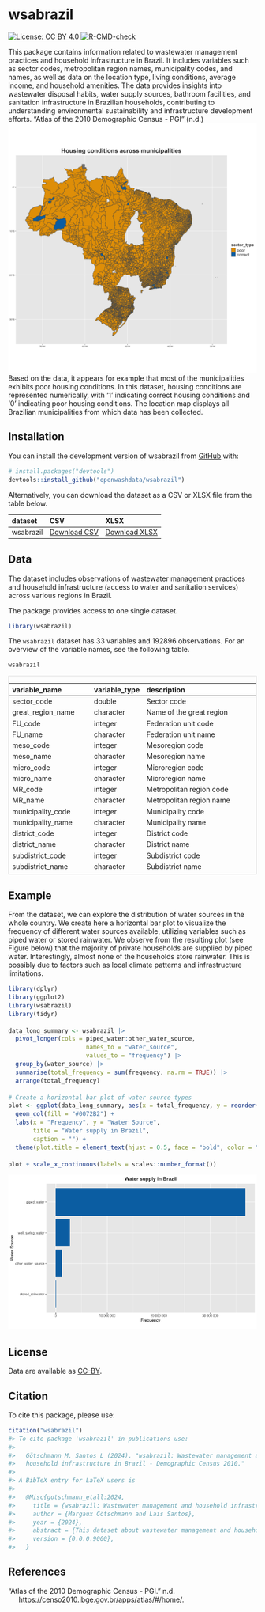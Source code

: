 
<!-- README.md is generated from README.Rmd. Please edit that file -->

# wsabrazil

<!-- badges: start -->

[![License: CC BY
4.0](https://img.shields.io/badge/License-CC_BY_4.0-darkorange.svg)](https://creativecommons.org/licenses/by/4.0/)
[![R-CMD-check](https://github.com/openwashdata/wsabrazil/actions/workflows/R-CMD-check.yaml/badge.svg)](https://github.com/openwashdata/wsabrazil/actions/workflows/R-CMD-check.yaml)
<!-- badges: end -->

This package contains information related to wastewater management
practices and household infrastructure in Brazil. It includes variables
such as sector codes, metropolitan region names, municipality codes, and
names, as well as data on the location type, living conditions, average
income, and household amenities. The data provides insights into
wastewater disposal habits, water supply sources, bathroom facilities,
and sanitation infrastructure in Brazilian households, contributing to
understanding environmental sustainability and infrastructure
development efforts. “Atlas of the 2010 Demographic Census - PGI” (n.d.)
![](man/figures/Rplot04.png) Based on the data, it appears for example
that most of the municipalities exhibits poor housing conditions. In
this dataset, housing conditions are represented numerically, with ‘1’
indicating correct housing conditions and ‘0’ indicating poor housing
conditions. The location map displays all Brazilian municipalities from
which data has been collected.

## Installation

You can install the development version of wsabrazil from
[GitHub](https://github.com/) with:

``` r
# install.packages("devtools")
devtools::install_github("openwashdata/wsabrazil")
```

Alternatively, you can download the dataset as a CSV or XLSX file from
the table below.

| dataset   | CSV                                                                                           | XLSX                                                                                            |
|:----------|:----------------------------------------------------------------------------------------------|:------------------------------------------------------------------------------------------------|
| wsabrazil | [Download CSV](https://github.com/openwashdata/wsabrazil/raw/main/inst/extdata/wsabrazil.csv) | [Download XLSX](https://github.com/openwashdata/wsabrazil/raw/main/inst/extdata/wsabrazil.xlsx) |

## Data

The dataset includes observations of wastewater management practices and
household infrastructure (access to water and sanitation services)
across various regions in Brazil.

The package provides access to one single dataset.

``` r
library(wsabrazil)
```

The `wsabrazil` dataset has 33 variables and 192896 observations. For an
overview of the variable names, see the following table.

``` r
wsabrazil
```

<div style="border: 1px solid #ddd; padding: 0px; overflow-y: scroll; height:400px; ">

<table class="table" style="margin-left: auto; margin-right: auto;">
<thead>
<tr>
<th style="text-align:left;position: sticky; top:0; background-color: #FFFFFF;">
variable_name
</th>
<th style="text-align:left;position: sticky; top:0; background-color: #FFFFFF;">
variable_type
</th>
<th style="text-align:left;position: sticky; top:0; background-color: #FFFFFF;">
description
</th>
</tr>
</thead>
<tbody>
<tr>
<td style="text-align:left;">
sector_code
</td>
<td style="text-align:left;">
double
</td>
<td style="text-align:left;">
Sector code
</td>
</tr>
<tr>
<td style="text-align:left;">
great_region_name
</td>
<td style="text-align:left;">
character
</td>
<td style="text-align:left;">
Name of the great region
</td>
</tr>
<tr>
<td style="text-align:left;">
FU_code
</td>
<td style="text-align:left;">
integer
</td>
<td style="text-align:left;">
Federation unit code
</td>
</tr>
<tr>
<td style="text-align:left;">
FU_name
</td>
<td style="text-align:left;">
character
</td>
<td style="text-align:left;">
Federation unit name
</td>
</tr>
<tr>
<td style="text-align:left;">
meso_code
</td>
<td style="text-align:left;">
integer
</td>
<td style="text-align:left;">
Mesoregion code
</td>
</tr>
<tr>
<td style="text-align:left;">
meso_name
</td>
<td style="text-align:left;">
character
</td>
<td style="text-align:left;">
Mesoregion name
</td>
</tr>
<tr>
<td style="text-align:left;">
micro_code
</td>
<td style="text-align:left;">
integer
</td>
<td style="text-align:left;">
Microregion code
</td>
</tr>
<tr>
<td style="text-align:left;">
micro_name
</td>
<td style="text-align:left;">
character
</td>
<td style="text-align:left;">
Microregion name
</td>
</tr>
<tr>
<td style="text-align:left;">
MR_code
</td>
<td style="text-align:left;">
integer
</td>
<td style="text-align:left;">
Metropolitan region code
</td>
</tr>
<tr>
<td style="text-align:left;">
MR_name
</td>
<td style="text-align:left;">
character
</td>
<td style="text-align:left;">
Metropolitan region name
</td>
</tr>
<tr>
<td style="text-align:left;">
municipality_code
</td>
<td style="text-align:left;">
integer
</td>
<td style="text-align:left;">
Municipality code
</td>
</tr>
<tr>
<td style="text-align:left;">
municipality_name
</td>
<td style="text-align:left;">
character
</td>
<td style="text-align:left;">
Municipality name
</td>
</tr>
<tr>
<td style="text-align:left;">
district_code
</td>
<td style="text-align:left;">
integer
</td>
<td style="text-align:left;">
District code
</td>
</tr>
<tr>
<td style="text-align:left;">
district_name
</td>
<td style="text-align:left;">
character
</td>
<td style="text-align:left;">
District name
</td>
</tr>
<tr>
<td style="text-align:left;">
subdistrict_code
</td>
<td style="text-align:left;">
integer
</td>
<td style="text-align:left;">
Subdistrict code
</td>
</tr>
<tr>
<td style="text-align:left;">
subdistrict_name
</td>
<td style="text-align:left;">
character
</td>
<td style="text-align:left;">
Subdistrict name
</td>
</tr>
<tr>
<td style="text-align:left;">
neighb_code
</td>
<td style="text-align:left;">
integer
</td>
<td style="text-align:left;">
Neighborhood code
</td>
</tr>
<tr>
<td style="text-align:left;">
neighb_name
</td>
<td style="text-align:left;">
character
</td>
<td style="text-align:left;">
Neighborhood name
</td>
</tr>
<tr>
<td style="text-align:left;">
sector_situation
</td>
<td style="text-align:left;">
character
</td>
<td style="text-align:left;">
Location type: urban or rural
</td>
</tr>
<tr>
<td style="text-align:left;">
sector_type
</td>
<td style="text-align:left;">
integer
</td>
<td style="text-align:left;">
Living conditions: 1 stands for correct housing conditions, 0 stands for
poor housing conditions
</td>
</tr>
<tr>
<td style="text-align:left;">
avg_income
</td>
<td style="text-align:left;">
integer
</td>
<td style="text-align:left;">
Average nominal monthly income of permanent private households
</td>
</tr>
<tr>
<td style="text-align:left;">
total_households
</td>
<td style="text-align:left;">
integer
</td>
<td style="text-align:left;">
Number of permanent private households
</td>
</tr>
<tr>
<td style="text-align:left;">
piped_water
</td>
<td style="text-align:left;">
integer
</td>
<td style="text-align:left;">
Number of permanent private households with water supply by piped
network
</td>
</tr>
<tr>
<td style="text-align:left;">
well_spring_water
</td>
<td style="text-align:left;">
integer
</td>
<td style="text-align:left;">
Number of permanent private households with water supply by property’s
well or spring
</td>
</tr>
<tr>
<td style="text-align:left;">
stored_rainwater
</td>
<td style="text-align:left;">
integer
</td>
<td style="text-align:left;">
Number of permanent private households with water supply by stored
rainwater
</td>
</tr>
<tr>
<td style="text-align:left;">
other_water_source
</td>
<td style="text-align:left;">
integer
</td>
<td style="text-align:left;">
Number of permanent private households with water supply by other source
</td>
</tr>
<tr>
<td style="text-align:left;">
private_bathroom
</td>
<td style="text-align:left;">
integer
</td>
<td style="text-align:left;">
Number of permanent private households with private bathroom or toilet
</td>
</tr>
<tr>
<td style="text-align:left;">
bathroom_sewerage
</td>
<td style="text-align:left;">
integer
</td>
<td style="text-align:left;">
Number of permanent private households with private bathroom or toilet &
sanitation via sewerage or drainage network
</td>
</tr>
<tr>
<td style="text-align:left;">
bathroom_septic_tank
</td>
<td style="text-align:left;">
integer
</td>
<td style="text-align:left;">
Number of permanent private households with private bathroom or toilet &
sanitation via septic tank
</td>
</tr>
<tr>
<td style="text-align:left;">
bathroom_cesspit
</td>
<td style="text-align:left;">
integer
</td>
<td style="text-align:left;">
Number of permanent private households with private bathroom or toilet &
sanitation via cesspit
</td>
</tr>
<tr>
<td style="text-align:left;">
bathroom_ditch
</td>
<td style="text-align:left;">
integer
</td>
<td style="text-align:left;">
Number of permanent private households with private bathroom or toilet &
wastewater discharged into ditch
</td>
</tr>
<tr>
<td style="text-align:left;">
bathroom_waterbodies
</td>
<td style="text-align:left;">
integer
</td>
<td style="text-align:left;">
Number of permanent private households with private bathroom or toilet &
wastewater discharged into water bodies (river, lake or sea)
</td>
</tr>
<tr>
<td style="text-align:left;">
bathroom_other
</td>
<td style="text-align:left;">
integer
</td>
<td style="text-align:left;">
Number of permanent private households with private bathroom or toilet &
wastewater discharged into other outlet
</td>
</tr>
</tbody>
</table>

</div>

## Example

From the dataset, we can explore the distribution of water sources in
the whole country. We create here a horizontal bar plot to visualize the
frequency of different water sources available, utilizing variables such
as piped water or stored rainwater. We observe from the resulting plot
(see Figure below) that the majority of private households are supplied
by piped water. Interestingly, almost none of the households store
rainwater. This is possibly due to factors such as local climate
patterns and infrastructure limitations.

``` r
library(dplyr)
library(ggplot2)
library(wsabrazil)
library(tidyr)

data_long_summary <- wsabrazil |> 
  pivot_longer(cols = piped_water:other_water_source, 
                      names_to = "water_source", 
                      values_to = "frequency") |> 
  group_by(water_source) |> 
  summarise(total_frequency = sum(frequency, na.rm = TRUE)) |> 
  arrange(total_frequency)

# Create a horizontal bar plot of water source types
plot <- ggplot(data_long_summary, aes(x = total_frequency, y = reorder(water_source, total_frequency))) +
  geom_col(fill = "#0072B2") +
  labs(x = "Frequency", y = "Water Source", 
       title = "Water supply in Brazil", 
       caption = "") +
  theme(plot.title = element_text(hjust = 0.5, face = "bold", color = "#333333"))

plot + scale_x_continuous(labels = scales::number_format())
```

![](man/figures/Rplot01.png)

## License

Data are available as
[CC-BY](https://github.com/openwashdata/wsabrazil/LICENSE.md).

## Citation

To cite this package, please use:

``` r
citation("wsabrazil")
#> To cite package 'wsabrazil' in publications use:
#> 
#>   Götschmann M, Santos L (2024). "wsabrazil: Wastewater management and
#>   household infrastructure in Brazil - Demographic Census 2010."
#> 
#> A BibTeX entry for LaTeX users is
#> 
#>   @Misc{gotschmann_etall:2024,
#>     title = {wsabrazil: Wastewater management and household infrastructure in Brazil - Demographic Census 2010},
#>     author = {Margaux Götschmann and Lais Santos},
#>     year = {2024},
#>     abstract = {This dataset about wastewater management and household infrastructure from various Brazilian regions provides insights into wastewater disposal habits, water sources, bathroom facilities, and sanitation infrastructure.},
#>     version = {0.0.0.9000},
#>   }
```

## References

<div id="refs" class="references csl-bib-body hanging-indent">

<div id="ref-atlas" class="csl-entry">

“Atlas of the 2010 Demographic Census - PGI.” n.d.
https://censo2010.ibge.gov.br/apps/atlas/#/home/.

</div>

</div>

